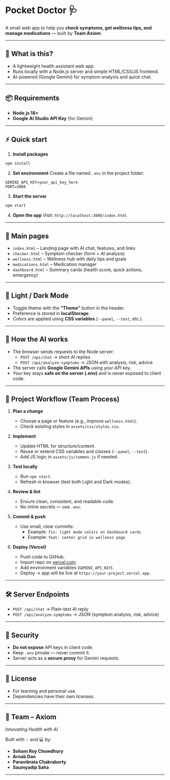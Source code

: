 # Pocket Doctor 🩺

A small web app to help you **check symptoms, get wellness tips, and manage medications** — built by **Team Axiom**.

---

## 🚀 What is this?
- A lightweight health assistant web app.
- Runs locally with a Node.js server and simple HTML/CSS/JS frontend.
- AI-powered (Google Gemini) for symptom analysis and quick chat.

---

## 📦 Requirements
- **Node.js 18+**
- **Google AI Studio API Key** (for Gemini)

---

## ⚡ Quick start

1. **Install packages**
```bash
npm install
```

2. **Set environment**
Create a file named `.env` in the project folder:
```
GEMINI_API_KEY=your_api_key_here
PORT=3000
```

3. **Start the server**
```bash
npm start
```

4. **Open the app**
Visit: `http://localhost:3000/index.html`

---

## 📄 Main pages
- `index.html` – Landing page with AI chat, features, and links
- `checker.html` – Symptom checker (form + AI analysis)
- `wellness.html` – Wellness hub with daily tips and goals
- `medications.html` – Medication manager
- `dashboard.html` – Summary cards (health score, quick actions, emergency)

---

## 🎨 Light / Dark Mode
- Toggle theme with the **“Theme”** button in the header.
- Preference is stored in **localStorage**.
- Colors are applied using **CSS variables** (`--panel`, `--text`, etc.).

---

## 🧠 How the AI works
- The browser sends requests to the Node server:
  - `POST /api/chat` → short AI replies
  - `POST /api/analyze-symptoms` → JSON with analysis, risk, advice
- The server calls **Google Gemini APIs** using your API key.
- Your key stays **safe on the server (.env)** and is never exposed to client code.

---

## 🔄 Project Workflow (Team Process)

1. **Plan a change**
   - Choose a page or feature (e.g., improve `wellness.html`).
   - Check existing styles in `assets/css/styles.css`.

2. **Implement**
   - Update HTML for structure/content.
   - Reuse or extend CSS variables and classes (`--panel`, `--text`).
   - Add JS logic in `assets/js/common.js` if needed.

3. **Test locally**
   - Run `npm start`.
   - Refresh in browser (test both Light and Dark modes).

4. **Review & lint**
   - Ensure clean, consistent, and readable code.
   - No inline secrets — use `.env`.

5. **Commit & push**
   - Use small, clear commits:
     - Example: `fix: light mode colors on dashboard cards`
     - Example: `feat: center grid in wellness page`

6. **Deploy (Vercel)**
   - Push code to GitHub.
   - Import repo on [vercel.com](https://vercel.com).
   - Add environment variables (`GEMINI_API_KEY`).
   - Deploy → app will be live at `https://your-project.vercel.app`.

---

## 🛠️ Server Endpoints
- `POST /api/chat` → Plain-text AI reply
- `POST /api/analyze-symptoms` → JSON (symptom analysis, risk, advice)

---

## 🔐 Security
- **Do not expose** API keys in client code.
- Keep `.env` private — never commit it.
- Server acts as a **secure proxy** for Gemini requests.

---

## 📜 License
- For learning and personal use.
- Dependencies have their own licenses.

---

## 👥 Team – **Axiom**
*Innovating Health with AI*

Built with 💡 and 💻 by:
- **Soham Roy Chowdhury**
- **Arnab Dan**
- **Parambrata Chakraborty**
- **Saumyadip Saha**

---


